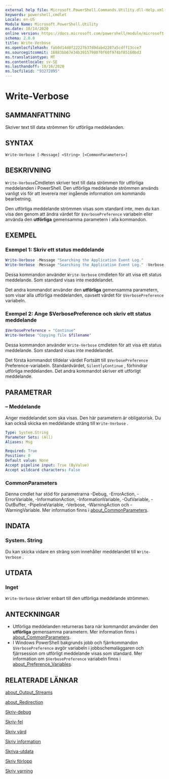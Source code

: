 ```yaml
---
external help file: Microsoft.PowerShell.Commands.Utility.dll-Help.xml
keywords: powershell,cmdlet
Locale: en-US
Module Name: Microsoft.PowerShell.Utility
ms.date: 10/14/2020
online version: https://docs.microsoft.com/powershell/module/microsoft.powershell.utility/write-verbose?view=powershell-7.1&WT.mc_id=ps-gethelp
schema: 2.0.0
title: Write-Verbose
ms.openlocfilehash: fab0d14d8f22227b37d0dabd2287a5cdff13cce7
ms.sourcegitcommit: 16883bb67e34b3915798070f60f974bf85160bd3
ms.translationtype: MT
ms.contentlocale: sv-SE
ms.lasthandoff: 10/16/2020
ms.locfileid: "93272895"
---
```

# Write-Verbose

## SAMMANFATTNING
Skriver text till data strömmen för utförliga meddelanden.

## SYNTAX

```
Write-Verbose [-Message] <String> [<CommonParameters>]
```

## BESKRIVNING

`Write-Verbose`Cmdleten skriver text till data strömmen för utförliga meddelanden i PowerShell. Den utförliga meddelande strömmen används vanligt vis för att leverera mer ingående information om kommando bearbetning.

Den utförliga meddelande strömmen visas som standard inte, men du kan visa den genom att ändra värdet för `$VerbosePreference` variabeln eller använda den **utförliga** gemensamma parametern i alla kommandon.

## EXEMPEL

### Exempel 1: Skriv ett status meddelande

```powershell
Write-Verbose -Message "Searching the Application Event Log."
Write-Verbose -Message "Searching the Application Event Log." -Verbose
```

Dessa kommandon använder `Write-Verbose` cmdleten för att visa ett status meddelande. Som standard visas inte meddelandet.

Det andra kommandot använder den **utförliga** gemensamma parametern, som visar alla utförliga meddelanden, oavsett värdet för `$VerbosePreference` variabeln.

### Exempel 2: Ange $VerbosePreference och skriv ett status meddelande

```powershell
$VerbosePreference = "Continue"
Write-Verbose "Copying file $filename"
```

Dessa kommandon använder `Write-Verbose` cmdleten för att visa ett status meddelande. Som standard visas inte meddelandet.

Det första kommandot tilldelar värdet Fortsätt till `$VerbosePreference` Preference-variabeln. Standardvärdet, `SilentlyContinue` , förhindrar utförliga meddelanden. Det andra kommandot skriver ett utförligt meddelande.

## PARAMETRAR

### – Meddelande

Anger meddelandet som ska visas. Den här parametern är obligatorisk. Du kan också skicka en meddelande sträng till `Write-Verbose` .

```yaml
Type: System.String
Parameter Sets: (All)
Aliases: Msg

Required: True
Position: 0
Default value: None
Accept pipeline input: True (ByValue)
Accept wildcard characters: False
```

### CommonParameters

Denna cmdlet har stöd för parametrarna -Debug, -ErrorAction, -ErrorVariable, -InformationAction, -InformationVariable, -OutVariable, -OutBuffer, -PipelineVariable, -Verbose, -WarningAction och -WarningVariable. Mer information finns i [about_CommonParameters](../Microsoft.PowerShell.Core/About/about_CommonParameters.md).

## INDATA

### System. String

Du kan skicka vidare en sträng som innehåller meddelandet till `Write-Verbose` .

## UTDATA

### Inget

`Write-Verbose` skriver enbart till den utförliga meddelande strömmen.

## ANTECKNINGAR

- Utförliga meddelanden returneras bara när kommandot använder den **utförliga** gemensamma parametern. Mer information finns i [about_CommonParameters](https://go.microsoft.com/fwlink/?LinkID=113216).
- I Windows PowerShell bakgrunds jobb och fjärrkommandon `$VerbosePreference` avgör variabeln i jobbschemaläggaren och fjärrsession om utförligt meddelande visas som standard.
  Mer information om `$VerbosePreference` variabeln finns i [about_Preference_Variables](../Microsoft.PowerShell.Core/About/about_Preference_Variables.md).

## RELATERADE LÄNKAR

[about_Output_Streams](../Microsoft.PowerShell.Core/About/about_Output_Streams.md)

[about_Redirection](../Microsoft.PowerShell.Core/About/about_Redirection.md)

[Skriv-debug](Write-Debug.md)

[Skriv-fel](Write-Error.md)

[Skriv värd](Write-Host.md)

[Skriv information](Write-Information.md)

[Skriva-utdata](Write-Output.md)

[Skriv förlopp](Write-Progress.md)

[Skriv varning](Write-Warning.md)
